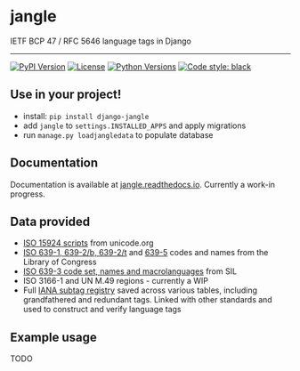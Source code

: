 # jangle
IETF BCP 47 / RFC 5646 language tags in Django

---

[![PyPI Version](https://img.shields.io/pypi/v/django-jangle.svg)](https://pypi.org/project/django-jangle/)
[![License](https://img.shields.io/pypi/l/django-jangle.svg)](https://pypi.org/project/django-jangle/)
[![Python Versions](https://img.shields.io/pypi/pyversions/django-jangle.svg)](https://pypi.org/project/django-jangle/)
[![Code style: black](https://img.shields.io/badge/code%20style-black-000000.svg)](https://github.com/psf/black)


## Use in your project!

- install: `pip install django-jangle`
- add `jangle` to `settings.INSTALLED_APPS` and apply migrations
- run `manage.py loadjangledata` to populate database

## Documentation

Documentation is available at [jangle.readthedocs.io](https://jangle.readthedocs.io/en/latest/). Currently a work-in progress.

## Data provided

- [ISO 15924 scripts](https://www.unicode.org/iso15924/) from unicode.org
- [ISO 639-1, 639-2/b, 639-2/t](https://www.loc.gov/standards/iso639-2/langhome.html) and [639-5](https://www.loc.gov/standards/iso639-5/) codes and names from the Library of Congress
- [ISO 639-3 code set, names and macrolanguages](https://iso639-3.sil.org/code_tables/download_tables) from SIL
- ISO 3166-1 and UN M.49 regions - currently a WIP
- Full [IANA subtag registry](https://www.iana.org/assignments/language-subtag-registry/language-subtag-registry) saved across various tables, including grandfathered and redundant tags.  Linked with other standards and used to construct and verify language tags


## Example usage

TODO
